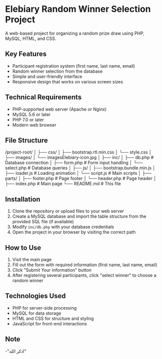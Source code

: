 # Elebiary Random Winner Selection Project

A web-based project for organizing a random prize draw using PHP, MySQL, HTML, and CSS.

## Key Features

- Participant registration system (first name, last name, email)
- Random winner selection from the database
- Simple and user-friendly interface
- Responsive design that works on various screen sizes

## Technical Requirements

- PHP-supported web server (Apache or Nginx)
- MySQL 5.6 or later
- PHP 7.0 or later
- Modern web browser

## File Structure
/project-root/
│
├── css/
│ ├── bootstrap.rtl.min.css
│ └── style.css
│
├── images/
│ └── imagesElebiary-icon.jpg
│
├── inc/
│ ├── db.php # Database connection
│ ├── form.php # Form input handling
│ └── select.php # Database queries
│
├── js/
│ ├── bootstrap.bundle.min.js
│ ├── loader.js # Loading animation
│ └── script.js # Main scripts
│
├── parts/
│ ├── footer.php # Page footer
│ └── header.php # Page header
│
├── index.php # Main page
└── README.md # This file


## Installation

1. Clone the repository or upload files to your web server
2. Create a MySQL database and import the table structure from the provided SQL file (if available)
3. Modify `inc/db.php` with your database credentials
4. Open the project in your browser by visiting the correct path

## How to Use

1. Visit the main page
2. Fill out the form with required information (first name, last name, email)
3. Click "Submit Your information" button
4. After registering several participants, click "select winner" to choose a random winner

## Technologies Used

- PHP for server-side processing
- MySQL for data storage
- HTML and CSS for structure and styling
- JavaScript for front-end interactions

## Note

-"اذكر الله"
